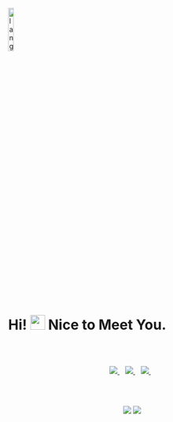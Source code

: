 <p align="left"><img width=15%" src="https://github.com/alansmathew/alansmathew/raw/master/lang.gif" alt="lang image here" /></p>

# Hi! <img src="https://media.giphy.com/media/hvRJCLFzcasrR4ia7z/giphy.gif" width="30px"> Nice to Meet You.

  </br>
  </br>
<p align='center'>
<a href="https://twitter.com/__garg__">
  <img src="https://img.shields.io/badge/twitter-%231DA1F2.svg?&style=for-the-badge&logo=twitter&logoColor=white" />
</a>&nbsp;&nbsp;
<a href="https://www.linkedin.com/in/harshgarg15">
  <img src="https://img.shields.io/badge/linkedin-%230077B5.svg?&style=for-the-badge&logo=linkedin&logoColor=white" />
</a>&nbsp;&nbsp;
<a href="mailto:gargharsh724@gmail.com">
  <img src="https://img.shields.io/badge/email me-%23D14836.svg?&style=for-the-badge&logo=gmail&logoColor=white" />
</a>&nbsp;&nbsp;
</p>
  </br>
  </br>
<p align = "center">
  <img src = "https://github-readme-stats.vercel.app/api?username=invictus-15&show_icons=true&theme=bear">
  <img src = "https://github-readme-stats.vercel.app/api/top-langs/?username=invictus-15&hide=css,html&theme=tokyonight">
</p>
